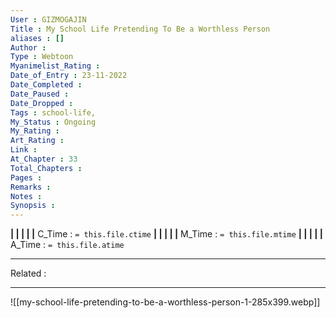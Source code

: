 ```yaml
---
User : GIZMOGAJIN
Title : My School Life Pretending To Be a Worthless Person
aliases : []
Author : 
Type : Webtoon
Myanimelist_Rating : 
Date_of_Entry : 23-11-2022 
Date_Completed : 
Date_Paused : 
Date_Dropped : 
Tags : school-life, 
My_Status : Ongoing
My_Rating : 
Art_Rating : 
Link : 
At_Chapter : 33
Total_Chapters : 
Pages : 
Remarks : 
Notes : 
Synopsis : 
---
```


**|  |  |  |  |** C_Time : `= this.file.ctime` **|  |  |  |  |** M_Time : `= this.file.mtime` **|  |  |  |  |** A_Time : `= this.file.atime` 

---
Related : 

---
![[my-school-life-pretending-to-be-a-worthless-person-1-285x399.webp]]